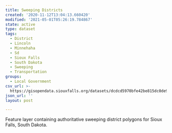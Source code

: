 ```yaml
---
title: Sweeping Districts
created: '2020-11-12T13:04:13.660420'
modified: '2021-05-01T05:26:19.784867'
state: active
type: dataset
tags:
  - District
  - Lincoln
  - Minnehaha
  - Sd
  - Sioux Falls
  - South Dakota
  - Sweeping
  - Transportation
groups:
  - Local Government
csv_url: >-
  https://gisopendata.siouxfalls.org/datasets/dcdcd5970bfe42be815dc0de933fd950_19.csv?outSR=%7B%22latestWkid%22%3A32164%2C%22wkid%22%3A32164%7D
json_url: ''
layout: post

---
```

<div>Feature layer containing authoritative sweeping district polygons for Sioux Falls, South Dakota.</div><div><br /></div>
